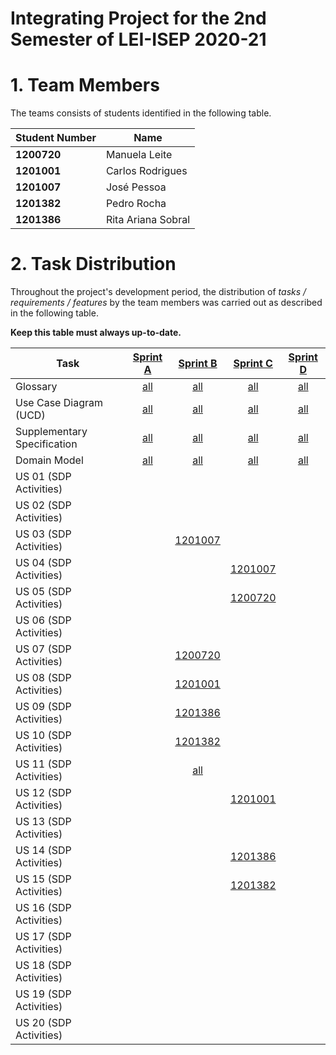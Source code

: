 # Integrating Project for the 2nd Semester of LEI-ISEP 2020-21 

# 1. Team Members

The teams consists of students identified in the following table. 

| Student Number	| Name |
|--------------|----------------------------|
| **1200720**  | Manuela Leite          |
| **1201001**  | Carlos Rodrigues          |
| **1201007**  | José Pessoa          |
| **1201382**  | Pedro Rocha         |
| **1201386**  | Rita Ariana Sobral         |



# 2. Task Distribution ###


Throughout the project's development period, the distribution of _tasks / requirements / features_ by the team members was carried out as described in the following table. 

**Keep this table must always up-to-date.**

| Task                      | [Sprint A](SprintA/README.md) | [Sprint B](SprintB/README.md) | [Sprint C](SprintC/README.md) |  [Sprint D](SprintD/README.md) |
|---------------------------|:------------:|:------------:|:------------:|:------------:|
| Glossary  |  [all](SprintA/Glossary.md)   |   [all](SprintB/Glossary.md)  |   [all](SprintC/Glossary.md)  | [all](SprintD/Glossary.md)  |
| Use Case Diagram (UCD)  |  [all](SprintA/UCD.md)   |   [all](SprintB/UCD.md)  |   [all](SprintC/UCD.md)  | [all](SprintD/UCD.md)  |
| Supplementary Specification   |  [all](SprintA/FURPS.md)   |   [all](SprintB/FURPS.md)  |   [all](SprintC/FURPS.md)  | [all](SprintD/FURPS.md)  |
| Domain Model |  [all](SprintA/DM.md)   |   [all](SprintB/DM.md)  |   [all](SprintC/DM.md)  | [all](SprintD/DM.md)  |
| US 01 (SDP Activities)  | |    |   |  |
| US 02 (SDP Activities)  | |    |   |  |
| US 03 (SDP Activities)  | |  [1201007](SprintB/US03.md)  |   |  |
| US 04 (SDP Activities)  | |    |  [1201007](SprintB/US04.md) |  |
| US 05 (SDP Activities)  | |    | [1200720](SprintB/US05.md)  |  |
| US 06 (SDP Activities)  | |    |   |  |
| US 07 (SDP Activities)  | |  [1200720](SprintB/US07.md) |   |  |
| US 08 (SDP Activities)  | |  [1201001](SprintB/US08.md) |   |  |
| US 09 (SDP Activities)  | |  [1201386](SprintB/US09.md)  |   |  |
| US 10 (SDP Activities)  | |  [1201382](SprintB/US10.md) |   |  |
| US 11 (SDP Activities)  | |  [all](SprintB/US11.md) |   |  |
| US 12 (SDP Activities)  | |    | [1201001](SprintB/US12.md)  |  |
| US 13 (SDP Activities)  | |    |   |  |
| US 14 (SDP Activities)  | |    |  [1201386](SprintB/US14.md) |  |
| US 15 (SDP Activities)  | |    |  [1201382](SprintB/US15.md)|  |
| US 16 (SDP Activities)  | |    |   |  |
| US 17 (SDP Activities)  | |    |   |  |
| US 18 (SDP Activities)  | |    |   |  |
| US 19 (SDP Activities)  | |    |   |  |
| US 20 (SDP Activities)  | |    |   |  |

